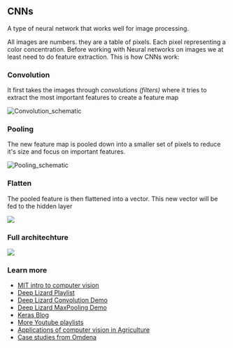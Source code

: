 ## CNNs
A type of neural network that works well for image processing.

All images are numbers. they are a table of pixels. Each pixel representing a color concentration.
Before working with Neural networks on images we at least need to do feature extraction. This is how CNNs work:


### Convolution
It first takes the images through _convolutions (filters)_ where it tries to extract the most important features to create a feature map

![Convolution_schematic](https://user-images.githubusercontent.com/70502261/179571885-9ee9ec20-5e03-4ce8-8b18-216167cef582.gif)

### Pooling
The new feature map is pooled down into a smaller set of pixels to reduce it's size and focus on important features.

![Pooling_schematic](https://user-images.githubusercontent.com/70502261/179571897-ed6d4b16-47f3-439e-96eb-1fba76c93aaa.gif)

### Flatten
The pooled feature is then flattened into a vector. This new vector will be fed to the hidden layer


![](https://1.bp.blogspot.com/-8izI66c0jcg/YKeD_sx55mI/AAAAAAAANjg/wg69J8ZqEucwCcTuQAtd4WJwnKdLLbjEgCLcBGAsYHQ/s0/flattening.jpg)


### Full architechture 
![](https://external-content.duckduckgo.com/iu/?u=https%3A%2F%2Ftse1.mm.bing.net%2Fth%3Fid%3DOIP.4_IJjj1tyMsD8CIkJ9vr-gHaCd%26pid%3DApi&f=1)


### Learn more

* [MIT intro to computer vision](http://introtodeeplearning.com/2020/slides/6S191_MIT_DeepLearning_L3.pdf)
* [Deep Lizard Playlist](https://www.youtube.com/watch?v=YRhxdVk_sIs&list=PLZbbT5o_s2xq7LwI2y8_QtvuXZedL6tQU&index=19)
* [Deep Lizard Convolution Demo](https://deeplizard.com/resource/pavq7noze2)
* [Deep Lizard MaxPooling Demo](https://deeplizard.com/resource/pavq7noze3)
* [Keras Blog](https://blog.keras.io/how-convolutional-neural-networks-see-the-world.html)
* [More Youtube playlists](https://www.youtube.com/results?search_query=deep+learning+for+computer+vision)
* [Applications of computer vision in Agriculture](https://viso.ai/applications/computer-vision-in-agriculture/)
*  [Case studies from Omdena](https://omdena.com/tag/object-detection/)
